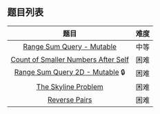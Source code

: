## 题目列表  
| 题目 | 难度 |  
|:---:|:---:|  
| [Range Sum Query - Mutable](range-sum-query-mutable/question.md) | 中等 |   
| [Count of Smaller Numbers After Self](count-of-smaller-numbers-after-self/question.md) | 困难 |   
| [Range Sum Query 2D - Mutable](range-sum-query-2d-mutable/question.md) :lock: | 困难 |   
| [The Skyline Problem](the-skyline-problem/question.md) | 困难 |   
| [Reverse Pairs](reverse-pairs/question.md) | 困难 |   
